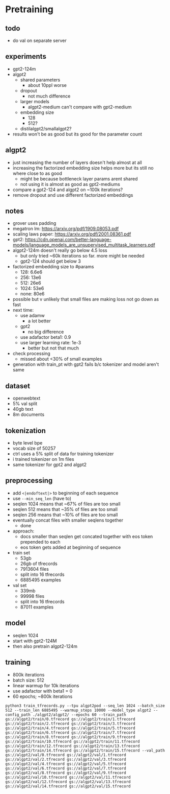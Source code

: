 # Pretraining

## todo

-   do val on separate server

## experiments

-   gpt2-124m
-   algpt2
    -   shared parameters
        -   about 10ppl worse
    -   dropout
        -   not much difference
    -   larger models
        -   algpt2-medium can't compare with gpt2-medium
    -   embedding size
        -   128
        -   512?
    -   distilalgpt2/smallalgpt2?
-   results won't be as good but its good for the parameter count

## algpt2

-   just increasing the number of layers doesn't help almost at all
-   increasing the factorized embedding size helps more but its still no where close to as good
    -   might be because bottleneck layer params arent shared
    -   not using it is almost as good as gpt2-mediums
-   compare a gpt2-124 and algpt2 on ~100k iterations?
-   remove dropout and use different factorized embeddings

## notes

-   grover uses padding
-   megatron lm: https://arxiv.org/pdf/1909.08053.pdf
-   scaling laws paper: https://arxiv.org/pdf/2001.08361.pdf
-   gpt2: https://cdn.openai.com/better-language-models/language_models_are_unsupervised_multitask_learners.pdf
-   algpt2-124m doesn't really go below 4.5 loss
    -   but only tried ~60k iterations so far. more might be needed
    -   gpt2-124 should get below 3
-   factorized embedding size to #params
    -   128: 6.6e6
    -   256: 13e6
    -   512: 26e6
    -   1024: 53e6
    -   none: 80e6
-   possible but v unlikely that small files are making loss not go down as fast
-   next time:
    -   use adamw
        -   a lot better
    -   gpt2
        -   no big difference
    -   use adafactor beta1: 0.9
    -   use larger learning rate: 1e-3
        -   better but not that much
-   check processing
    -   missed about <30% of small examples
-   generation with train_pt with gpt2 fails b/c tokenizer and model aren't same

## dataset

-   openwebtext
-   5% val split
-   40gb text
-   8m documents

## tokenization

-   byte level bpe
-   vocab size of 50257
-   ctrl uses a 5% split of data for training tokenizer
-   i trained tokenizer on 1m files
-   same tokenizer for gpt2 and algpt2

## preprocessing

-   add `<|endoftext|>` to beginning of each sequence
-   use `--min_seq_len` (have to)
-   seqlen 1024 means that ~67% of files are too small
-   seqlen 512 means that ~35% of files are too small
-   seqlen 256 means that ~10% of files are too small
-   eventually concat files with smaller seqlens together
    -   done
-   approach:
    -   docs smaller than seqlen get concated together with eos token prepended to each
    -   eos token gets added at beginning of sequence
-   train set
    -   53gb
    -   26gb of tfrecords
    -   7913604 files
    -   split into 16 tfrecords
    -   6885495 examples
-   val set
    -   339mb
    -   99998 files
    -   split into 16 tfrecords
    -   87011 examples

## model

-   seqlen 1024
-   start with gpt2-124M
-   then also pretrain algpt2-124m

## training

-   800k iterations
-   batch size: 512
-   linear warmup for 10k iterations
-   use adafactor with beta1 = 0
-   60 epochs; ~800k iterations

```
python3 train_tfrecords.py --tpu algpt2pod --seq_len 1024 --batch_size 512 --train_len 6885495 --warmup_steps 10000 --model_type algpt2 --config_path ./algpt2/algpt2/ --epochs 60 --train_path gs://algpt2/train/0.tfrecord gs://algpt2/train/1.tfrecord gs://algpt2/train/2.tfrecord gs://algpt2/train/3.tfrecord gs://algpt2/train/4.tfrecord gs://algpt2/train/5.tfrecord gs://algpt2/train/6.tfrecord gs://algpt2/train/7.tfrecord gs://algpt2/train/8.tfrecord gs://algpt2/train/9.tfrecord gs://algpt2/train/10.tfrecord gs://algpt2/train/11.tfrecord gs://algpt2/train/12.tfrecord gs://algpt2/train/13.tfrecord gs://algpt2/train/14.tfrecord gs://algpt2/train/15.tfrecord --val_path gs://algpt2/val/0.tfrecord gs://algpt2/val/1.tfrecord gs://algpt2/val/2.tfrecord gs://algpt2/val/3.tfrecord gs://algpt2/val/4.tfrecord gs://algpt2/val/5.tfrecord gs://algpt2/val/6.tfrecord gs://algpt2/val/7.tfrecord gs://algpt2/val/8.tfrecord gs://algpt2/val/9.tfrecord gs://algpt2/val/10.tfrecord gs://algpt2/val/11.tfrecord gs://algpt2/val/12.tfrecord gs://algpt2/val/13.tfrecord gs://algpt2/val/14.tfrecord gs://algpt2/val/15.tfrecord
```
